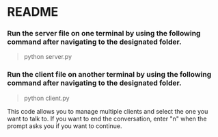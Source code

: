 # README

### Run the server file on one terminal by using the following command after navigating to the designated folder.
>python server.py
### Run the client file on another terminal by using the following command after navigating to the designated folder.
>python client.py


This code allows you to manage multiple clients and select the one you want to talk to. If you want to end the conversation, enter "n" when the prompt asks you if you want to continue.
